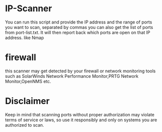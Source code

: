 # IP-Scanner
You can run this script and provide the IP address and the range of ports you want to scan, separated by commas you can also get the list of ports from port-list.txt. It will then report back which ports are open on that IP address. like Nmap

# firewall
this scanner may get detected by your firewall or network monitoring tools such as
SolarWinds Network Performance Monitor,PRTG Network Monitor,OpenNMS etc.

# Disclaimer 
Keep in mind that scanning ports without proper authorization may violate terms of service or laws, so use it responsibly and only on systems you are authorized to scan.
